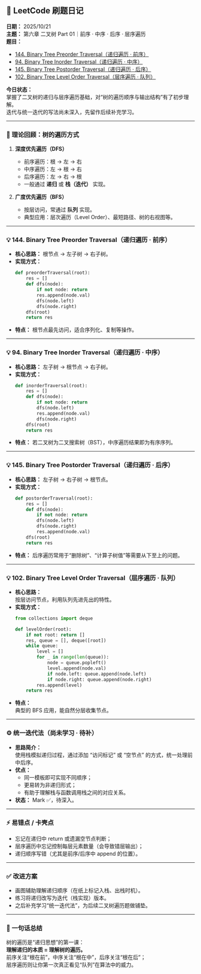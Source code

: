 ## 🧩 LeetCode 刷题日记  
**日期：** 2025/10/21  
**主题：** 第六章 二叉树 Part 01｜前序 · 中序 · 后序 · 层序遍历  
**题目：**  
- [144. Binary Tree Preorder Traversal（递归遍历 · 前序）](https://leetcode.com/problems/binary-tree-preorder-traversal/)  
- [94. Binary Tree Inorder Traversal（递归遍历 · 中序）](https://leetcode.com/problems/binary-tree-inorder-traversal/)  
- [145. Binary Tree Postorder Traversal（递归遍历 · 后序）](https://leetcode.com/problems/binary-tree-postorder-traversal/)  
- [102. Binary Tree Level Order Traversal（层序遍历 · 队列）](https://leetcode.com/problems/binary-tree-level-order-traversal/)  

**今日状态：**  
掌握了二叉树的递归与层序遍历基础，对“树的遍历顺序与输出结构”有了初步理解。  
迭代与统一迭代的写法尚未深入，先留作后续补充学习。

---

### 🌲 理论回顾：树的遍历方式

1. **深度优先遍历（DFS）**  
   - 前序遍历：根 → 左 → 右  
   - 中序遍历：左 → 根 → 右  
   - 后序遍历：左 → 右 → 根  
   - 一般通过 **递归** 或 **栈（迭代）** 实现。  

2. **广度优先遍历（BFS）**  
   - 按层访问，常通过 **队列** 实现。  
   - 典型应用：层次遍历（Level Order）、最短路径、树的右视图等。

---

### 💡 144. Binary Tree Preorder Traversal（递归遍历 · 前序）
- **核心思路：** 根节点 → 左子树 → 右子树。  
- **实现方式：**
  ```python
  def preorderTraversal(root):
      res = []
      def dfs(node):
          if not node: return
          res.append(node.val)
          dfs(node.left)
          dfs(node.right)
      dfs(root)
      return res
  ```
- **特点：** 根节点最先访问，适合序列化、复制等操作。  

---

### 💡 94. Binary Tree Inorder Traversal（递归遍历 · 中序）
- **核心思路：** 左子树 → 根节点 → 右子树。  
- **实现方式：**
  ```python
  def inorderTraversal(root):
      res = []
      def dfs(node):
          if not node: return
          dfs(node.left)
          res.append(node.val)
          dfs(node.right)
      dfs(root)
      return res
  ```
- **特点：** 若二叉树为二叉搜索树（BST），中序遍历结果即为有序序列。  

---

### 💡 145. Binary Tree Postorder Traversal（递归遍历 · 后序）
- **核心思路：** 左子树 → 右子树 → 根节点。  
- **实现方式：**
  ```python
  def postorderTraversal(root):
      res = []
      def dfs(node):
          if not node: return
          dfs(node.left)
          dfs(node.right)
          res.append(node.val)
      dfs(root)
      return res
  ```
- **特点：** 后序遍历常用于“删除树”、“计算子树值”等需要从下至上的问题。  

---

### 💡 102. Binary Tree Level Order Traversal（层序遍历 · 队列）
- **核心思路：**  
  按层访问节点，利用队列先进先出的特性。  
- **实现方式：**
  ```python
  from collections import deque

  def levelOrder(root):
      if not root: return []
      res, queue = [], deque([root])
      while queue:
          level = []
          for _ in range(len(queue)):
              node = queue.popleft()
              level.append(node.val)
              if node.left: queue.append(node.left)
              if node.right: queue.append(node.right)
          res.append(level)
      return res
  ```
- **特点：**  
  典型的 BFS 应用，能自然分层收集节点。

---

### ⚙️ 统一迭代法（尚未学习 · 待补）
- **思路简介：**  
  使用栈模拟递归过程，通过添加 “访问标记” 或 “空节点” 的方式，统一处理前中后序。  
- **优点：**  
  - 同一模板即可实现不同顺序；
  - 更易转为非递归形式；
  - 有助于理解栈与函数调用栈之间的对应关系。  
- **状态：** Mark ✅，待深入。

---

### ⚡ 易错点 / 卡壳点
- 忘记在递归中 return 或遗漏空节点判断；  
- 层序遍历中忘记控制每层元素数量（会导致错层输出）；  
- 递归顺序写错（尤其是前序/后序中 append 的位置）。

---

### ✅ 改进方案
- 画图辅助理解递归顺序（在纸上标记入栈、出栈时机）。  
- 练习将递归改写为迭代（栈实现）版本。  
- 之后补充学习“统一迭代法”，为后续二叉树遍历题做铺垫。

---

### 💬 一句话总结
树的遍历是“递归思想”的第一课：  
**理解递归的本质 = 理解树的遍历。**  
前序关注“根在前”，中序关注“根在中”，后序关注“根在后”；  
层序遍历则让你第一次真正看见“队列”在算法中的威力。
